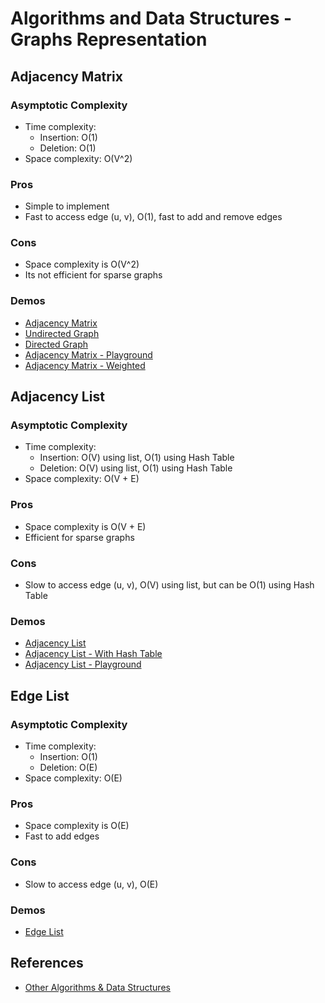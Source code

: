 # Algorithms and Data Structures - Graphs Representation



## Adjacency Matrix

### Asymptotic Complexity
- Time complexity:
  - Insertion: O(1)
  - Deletion: O(1)
- Space complexity: O(V^2)

### Pros
- Simple to implement
- Fast to access edge (u, v), O(1), fast to add and remove edges

### Cons
- Space complexity is O(V^2)
- Its not efficient for sparse graphs

### Demos
- [Adjacency Matrix](./src/1.1-adjacency-matrix.py)
- [Undirected Graph](./src/1.2-undirected-graph-matrix.py)
- [Directed Graph](./src/1.3-directed-graph-matrix.py)
- [Adjacency Matrix - Playground](./src/1.4-adjacency-matrix-playground.py)
- [Adjacency Matrix - Weighted](./src/1.5-adjacency-matrix-weighted.py)



## Adjacency List

### Asymptotic Complexity
- Time complexity:
  - Insertion: O(V) using list, O(1) using Hash Table
  - Deletion: O(V) using list, O(1) using Hash Table
- Space complexity: O(V + E)

### Pros
- Space complexity is O(V + E)
- Efficient for sparse graphs

### Cons
- Slow to access edge (u, v), O(V) using list, but can be O(1) using Hash Table

### Demos
- [Adjacency List](./src/2.1-adjacency-list.py)
- [Adjacency List - With Hash Table](./src/2.2-adjacency-list-with-hashtable.py)
- [Adjacency List - Playground](./src/2.3-adjacency-list-playground.py)



## Edge List

### Asymptotic Complexity
- Time complexity:
  - Insertion: O(1)
  - Deletion: O(E)
- Space complexity: O(E)

### Pros
- Space complexity is O(E)
- Fast to add edges

### Cons
- Slow to access edge (u, v), O(E)

### Demos
- [Edge List](./src/3.1-edge-list.py)



## References
- [Other Algorithms & Data Structures](https://github.com/NelsonBN/algorithms-data-structures)
